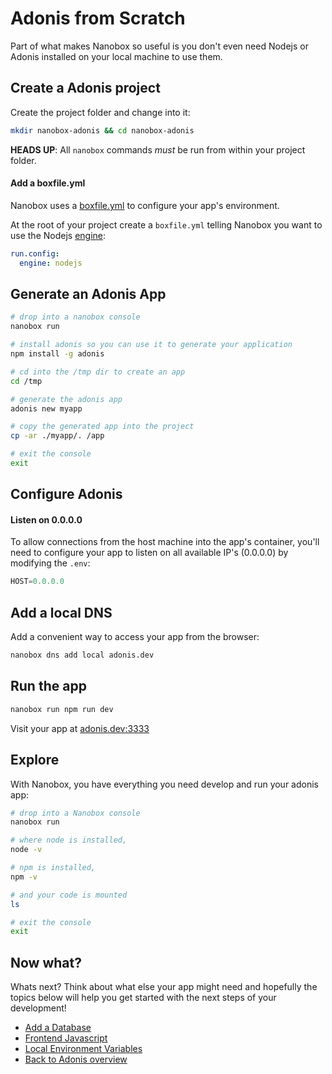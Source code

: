 # Adonis from Scratch
Part of what makes Nanobox so useful is you don't even need Nodejs or Adonis installed on your local machine to use them.

## Create a Adonis project
Create the project folder and change into it:

```bash
mkdir nanobox-adonis && cd nanobox-adonis
```

**HEADS UP**: All `nanobox` commands *must* be run from within your project folder.

#### Add a boxfile.yml
Nanobox uses a <a href="https://docs.nanobox.io/boxfile/" target="\_blank">boxfile.yml</a> to configure your app's environment.

At the root of your project create a `boxfile.yml` telling Nanobox you want to use the Nodejs <a href="https://docs.nanobox.io/engines/" target="\_blank">engine</a>:

```yaml
run.config:
  engine: nodejs
```

## Generate an Adonis App

```bash
# drop into a nanobox console
nanobox run

# install adonis so you can use it to generate your application
npm install -g adonis

# cd into the /tmp dir to create an app
cd /tmp

# generate the adonis app
adonis new myapp

# copy the generated app into the project
cp -ar ./myapp/. /app

# exit the console
exit
```

## Configure Adonis

#### Listen on 0.0.0.0
To allow connections from the host machine into the app's container, you'll need to configure your app to listen on all available IP's (0.0.0.0) by modifying the `.env`:

```javascript
HOST=0.0.0.0
```

## Add a local DNS
Add a convenient way to access your app from the browser:

```bash
nanobox dns add local adonis.dev
```

## Run the app

```bash
nanobox run npm run dev
```

Visit your app at <a href="http://adonis.dev:3333" target="\_blank">adonis.dev:3333</a>

## Explore
With Nanobox, you have everything you need develop and run your adonis app:

```bash
# drop into a Nanobox console
nanobox run

# where node is installed,
node -v

# npm is installed,
npm -v

# and your code is mounted
ls

# exit the console
exit
```

## Now what?
Whats next? Think about what else your app might need and hopefully the topics below will help you get started with the next steps of your development!

* [Add a Database](/nodejs/adonis/add-a-database)
* [Frontend Javascript](/nodejs/adonis/frontend-javascript)
* [Local Environment Variables](/nodejs/adonis/local-evars)
* [Back to Adonis overview](/nodejs/adonis)
